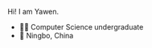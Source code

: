 Hi! I am Yawen.

- 🐱‍💻 Computer Science undergraduate
- 🌇 Ningbo, China

<!---
yawenZz/yawenZz is a ✨ special ✨ repository because its `README.md` (this file) appears on your GitHub profile.
You can click the Preview link to take a look at your changes.
--->
